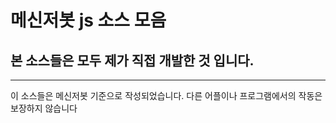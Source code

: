 # 메신저봇 js 소스 모음
## 본 소스들은 모두 제가 직접 개발한 것 입니다.
------------
이 소스들은 메신저봇 기준으로 작성되었습니다. 다른 어플이나 프로그램에서의 작동은 보장하지 않습니다
